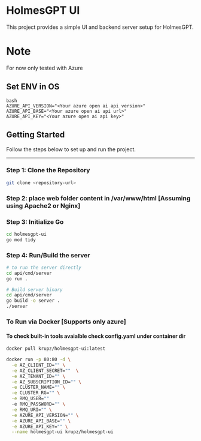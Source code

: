 # HolmesGPT UI

This project provides a simple UI and backend server setup for HolmesGPT.  

# Note
For now only tested with Azure

## Set ENV in OS
```
bash
AZURE_API_VERSION="<Your azure open ai api version>"
AZURE_API_BASE="<Your azure open ai api url>"
AZURE_API_KEY="<Your azure open ai api key>"
```

## Getting Started

Follow the steps below to set up and run the project.

---

### Step 1: Clone the Repository
```bash
git clone <repository-url>
```
### Step 2: place web folder content in /var/www/html [Assuming using Apache2 or Nginx]

### Step 3: Initialize Go 
```bash
cd holmesgpt-ui
go mod tidy
```
### Step 4: Run/Build the server
```bash
# to run the server directly
cd api/cmd/server
go run .
```
```bash
# Build server binary
cd api/cmd/server
go build -o server .
./server
```
### To Run via Docker [Supports only azure]
#### To check built-in tools avaialble check config.yaml under container dir
```bash
docker pull krupz/holmesgpt-ui:latest

docker run -p 80:80 -d \
  -e AZ_CLIENT_ID="" \
  -e AZ_CLIENT_SECRET=""  \
  -e AZ_TENANT_ID="" \
  -e AZ_SUBSCRIPTION_ID="" \
  -e CLUSTER_NAME="" \
  -e CLUSTER_RG="" \
  -e RMQ_USER=""
  -e RMQ_PASSWORD="" \
  -e RMQ_URI="" \
  -e AZURE_API_VERSION="" \
  -e AZURE_API_BASE="" \
  -e AZURE_API_KEY="" \
  --name holmesgpt-ui krupz/holmesgpt-ui
```
